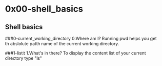 # 0x00-shell_basics

## Shell basics

###0-current_working_directory
0.Where am I?
Running pwd helps you get th abslolute patth name of the current working directory.

###1-listit
1.What's in there?
To display the content list of your current directory type "ls"
